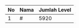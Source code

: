 | No | Nama            | Jumlah Level |
|----|-----------------|--------------|
| 1  | #    |    5920        |
